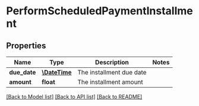 # PerformScheduledPaymentInstallment

## Properties
Name | Type | Description | Notes
------------ | ------------- | ------------- | -------------
**due_date** | [**\DateTime**](\DateTime.md) | The installment due date | 
**amount** | **float** | The installment amount | 

[[Back to Model list]](../../README.md#documentation-for-models) [[Back to API list]](../../README.md#documentation-for-api-endpoints) [[Back to README]](../../README.md)

